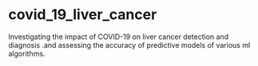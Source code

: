 # covid_19_liver_cancer
Investigating the impact of COVID-19 on liver cancer detection and diagnosis .and assessing the accuracy of predictive models of various ml algorithms. 
